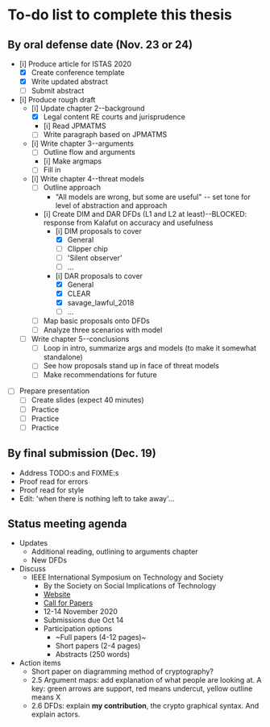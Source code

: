 # To-do list to complete this thesis

## By oral defense date (Nov. 23 or 24)

- [i] Produce article for ISTAS 2020
  - [x] Create conference template
  - [x] Write updated abstract
  - [ ] Submit abstract
- [i] Produce rough draft
  - [i] Update chapter 2--background
    - [x] Legal content RE courts and jurisprudence
    - [i] Read JPMATMS
    - [ ] Write paragraph based on JPMATMS
  - [i] Write chapter 3--arguments
    - [ ] Outline flow and arguments
    - [i] Make argmaps
    - [ ] Fill in
  - [i] Write chapter 4--threat models
    - [ ] Outline approach
      - "All models are wrong, but some are useful" -- set tone for level of abstraction and approach
    - [i] Create DIM and DAR DFDs (L1 and L2 at least)--BLOCKED: response from Kalafut on accuracy and usefulness
      - [i] DIM proposals to cover
        - [x] General
        - [ ] Clipper chip
        - [ ] 'Silent observer'
        - [ ] ...
      - [i] DAR proposals to cover
        - [x] General
        - [x] CLEAR
        - [x] savage_lawful_2018
        - [ ] ...
    - [ ] Map basic proposals onto DFDs
    - [ ] Analyze three scenarios with model
  - [ ] Write chapter 5--conclusions
    - [ ] Loop in intro, summarize args and models (to make it somewhat standalone)
    - [ ] See how proposals stand up in face of threat models
    - [ ] Make recommendations for future
- [ ] Prepare presentation
  - [ ] Create slides (expect 40 minutes)
  - [ ] Practice
  - [ ] Practice
  - [ ] Practice

## By final submission (Dec. 19)

- Address TODO:s and FIXME:s
- Proof read for errors
- Proof read for style
- Edit: 'when there is nothing left to take away'...

## Status meeting agenda

- Updates
  - Additional reading, outlining to arguments chapter
  - New DFDs
- Discuss
  - IEEE International Symposium on Technology and Society
    - By the Society on Social Implications of Technology
    - [Website](https://attend.ieee.org/istas-2020/)
    - [Call for Papers](https://attend.ieee.org/istas-2020/authors/)
    - 12-14 November 2020
    - Submissions due Oct 14
    - Participation options
      - ~Full papers (4-12 pages)~
      - Short papers (2-4 pages)
      - Abstracts (250 words)
- Action items
  - Short paper on diagramming method of cryptography?
  - 2.5 Argument maps: add explanation of what people are looking at. A key: green arrows are support, red means undercut,
      yellow outline means X
  - 2.6 DFDs: explain **my contribution**, the crypto graphical syntax. And explain actors.
